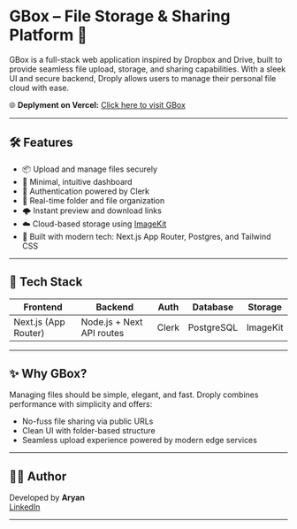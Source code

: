 # GBox – File Storage & Sharing Platform 🚀

GBox is a full-stack web application inspired by Dropbox and Drive, built to provide seamless file upload, storage, and sharing capabilities. With a sleek UI and secure backend, Droply allows users to manage their personal file cloud with ease.

🌐 **Deplyment on Vercel:** [Click here to visit GBox](https://g-box-kappa.vercel.app/)

---

## 🛠️ Features

- 📦 Upload and manage files securely
- 🧭 Minimal, intuitive dashboard
- 🔐 Authentication powered by Clerk
- 📂 Real-time folder and file organization
- 🌩️ Instant preview and download links
- ☁️ Cloud-based storage using [ImageKit](https://imagekit.io/)
- 🎯 Built with modern tech: Next.js App Router, Postgres, and Tailwind CSS

---

## 🔧 Tech Stack

| Frontend       | Backend         | Auth    | Database | Storage    |
|----------------|------------------|---------|-----------|-------------|
| Next.js (App Router) | Node.js + Next API routes | Clerk | PostgreSQL | ImageKit |

---

## ✨ Why GBox?

Managing files should be simple, elegant, and fast. Droply combines performance with simplicity and offers:

- No-fuss file sharing via public URLs
- Clean UI with folder-based structure
- Seamless upload experience powered by modern edge services

---


## 👨‍💻 Author

Developed by **Aryan**  
[LinkedIn](https://www.linkedin.com/in/aryan813/) 

---


